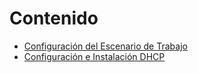 # Contenido 

- [Configuración del Escenario de Trabajo](./1-actividad-1/README.md)
- [Configuración e Instalación DHCP](./2-actividad-2/README.md)
